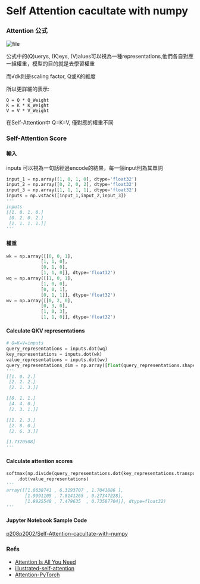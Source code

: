# Self Attention cacultate with numpy

### Attention 公式
![file](https://github.com/p208p2002/Self-Attention-cacultate-with-numpy/blob/master/attention.png?raw=true)

公式中的(Q)uerys, (K)eys, (V)alues可以視為一種representations,他們各自對應一組權重，模型的目的就是去學習權重

而√dk則是scaling factor, Q或K的維度

所以更詳細的表示:
```
Q = Q * Q_Weight
K = K * K_Weight
V = V * V_Weight
```

在Self-Attention中 Q=K=V, 僅對應的權重不同

### Self-Attention Score
#### 輸入
inputs 可以視為一句話經過encode的結果，每一個input則為其單詞
```python
input_1 = np.array([1, 0, 1, 0], dtype='float32')
input_2 = np.array([0, 2, 0, 2], dtype='float32')
input_3 = np.array([1, 1, 1, 1], dtype='float32')
inputs = np.vstack([input_1,input_2,input_3])
'''
inputs
[[1. 0. 1. 0.]
 [0. 2. 0. 2.]
 [1. 1. 1. 1.]]
'''
```
#### 權重
```python
wk = np.array([[0, 0, 1],
             [1, 1, 0],
             [0, 1, 0],
             [1, 1, 0]], dtype='float32')
wq = np.array([[1, 0, 1],
             [1, 0, 0],
             [0, 0, 1],
             [0, 1, 1]], dtype='float32')
wv = np.array([[0, 2, 0],
             [0, 3, 0],
             [1, 0, 3],
             [1, 1, 0]], dtype='float32')
```

#### Calculate QKV representations
```python
# Q=K=V=inputs
query_representations = inputs.dot(wq)
key_representations = inputs.dot(wk)
value_representations = inputs.dot(wv)
query_representations_dim = np.array([float(query_representations.shape[0])**0.5],dtype='float32')
'''
[[1. 0. 2.]
 [2. 2. 2.]
 [2. 1. 3.]] 

[[0. 1. 1.]
 [4. 4. 0.]
 [2. 3. 1.]] 

[[1. 2. 3.]
 [2. 8. 0.]
 [2. 6. 3.]] 

[1.7320508]
'''
```
#### Calculate attention scores
```python
softmax(np.divide(query_representations.dot(key_representations.transpose()),query_representations_dim),axis=1)\
    .dot(value_representations)
'''
array([[1.8638741 , 6.3193707 , 1.7041886 ],
       [1.9991105 , 7.8141265 , 0.27347228],
       [1.9925548 , 7.479635  , 0.73587704]], dtype=float32)
'''
```

#### Jupyter Notebook Sample Code
[p208p2002/Self-Attention-cacultate-with-numpy](https://github.com/p208p2002/Self-Attention-cacultate-with-numpy/blob/master/Self-Attention-Caculate.ipynb)


### Refs
- [Attention Is All You Need](https://arxiv.org/pdf/1706.03762.pdf)
- [illustrated-self-attention](https://towardsdatascience.com/illustrated-self-attention-2d627e33b20a)
- [Attention-PyTorch](https://github.com/EvilPsyCHo/Attention-PyTorch)
